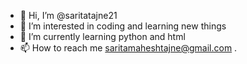 - 👋 Hi, I’m @saritatajne21
- 👀 I’m interested in coding and learning new things 
- 🌱 I’m currently learning python and html
- 📫 How to reach me saritamaheshtajne@gmail.com    .

<!---
saritatajne21/saritatajne21 is a ✨ special ✨ repository because its `README.md` (this file) appears on your GitHub profile.
You can click the Preview link to take a look at your changes.
--->
